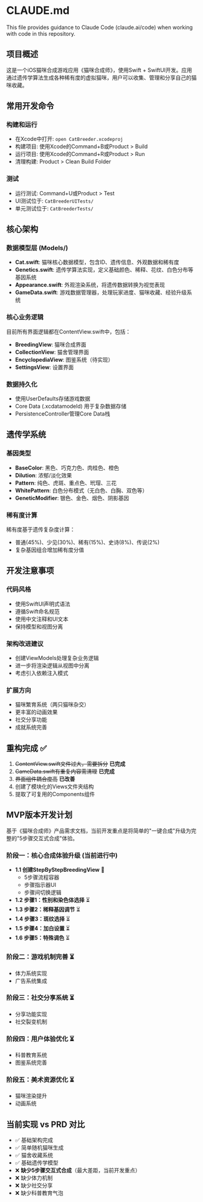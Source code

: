 # CLAUDE.md

This file provides guidance to Claude Code (claude.ai/code) when working with code in this repository.

## 项目概述

这是一个iOS猫咪合成游戏应用《猫咪合成师》，使用Swift + SwiftUI开发。应用通过遗传学算法生成各种稀有度的虚拟猫咪，用户可以收集、管理和分享自己的猫咪收藏。

## 常用开发命令

### 构建和运行
- 在Xcode中打开: `open CatBreeder.xcodeproj`
- 构建项目: 使用Xcode的Command+B或Product > Build
- 运行项目: 使用Xcode的Command+R或Product > Run
- 清理构建: Product > Clean Build Folder

### 测试
- 运行测试: Command+U或Product > Test
- UI测试位于: `CatBreederUITests/`
- 单元测试位于: `CatBreederTests/`

## 核心架构

### 数据模型层 (Models/)
- **Cat.swift**: 猫咪核心数据模型，包含ID、遗传信息、外观数据和稀有度
- **Genetics.swift**: 遗传学算法实现，定义基础颜色、稀释、花纹、白色分布等基因系统
- **Appearance.swift**: 外观渲染系统，将遗传数据转换为视觉表现
- **GameData.swift**: 游戏数据管理器，处理玩家进度、猫咪收藏、经验升级系统

### 核心业务逻辑
目前所有界面逻辑都在ContentView.swift中，包括：
- **BreedingView**: 猫咪合成界面
- **CollectionView**: 猫舍管理界面  
- **EncyclopediaView**: 图鉴系统（待实现）
- **SettingsView**: 设置界面

### 数据持久化
- 使用UserDefaults存储游戏数据
- Core Data (.xcdatamodeld) 用于复杂数据存储
- PersistenceController管理Core Data栈

## 遗传学系统

### 基因类型
- **BaseColor**: 黑色、巧克力色、肉桂色、橙色
- **Dilution**: 浓郁/淡化效果
- **Pattern**: 纯色、虎斑、重点色、玳瑁、三花
- **WhitePattern**: 白色分布模式（无白色、白胸、双色等）
- **GeneticModifier**: 银色、金色、烟色、阴影基因

### 稀有度计算
稀有度基于遗传复杂度计算：
- 普通(45%)、少见(30%)、稀有(15%)、史诗(8%)、传说(2%)
- 复杂基因组合增加稀有度分值

## 开发注意事项

### 代码风格
- 使用SwiftUI声明式语法
- 遵循Swift命名规范
- 使用中文注释和UI文本
- 保持模型和视图分离

### 架构改进建议
- 创建ViewModels处理复杂业务逻辑
- 进一步将渲染逻辑从视图中分离
- 考虑引入依赖注入模式

### 扩展方向
- 猫咪繁育系统（两只猫咪杂交）
- 更丰富的动画效果
- 社交分享功能
- 成就系统完善

## 重构完成 ✅
1. ~~ContentView.swift文件过大，需要拆分~~ **已完成**
2. ~~GameData.swift有重复内容需清理~~ **已完成**
3. ~~界面组件耦合度高~~ **已改善**
4. 创建了模块化的Views文件夹结构
5. 提取了可复用的Components组件

## MVP版本开发计划

基于《猫咪合成师》产品需求文档，当前开发重点是将简单的"一键合成"升级为完整的"5步骤交互式合成"体验。

### 阶段一：核心合成体验升级 (当前进行中)
- **1.1 创建StepByStepBreedingView** 🔄 
  - 5步骤流程容器
  - 步骤指示器UI  
  - 步骤间切换逻辑
- **1.2 步骤1：性别和染色体选择** ⏳
- **1.3 步骤2：稀释基因调节** ⏳
- **1.4 步骤3：斑纹选择** ⏳  
- **1.5 步骤4：加白设置** ⏳
- **1.6 步骤5：特殊调色** ⏳

### 阶段二：游戏机制完善 ⏳
- 体力系统实现
- 广告系统集成

### 阶段三：社交分享系统 ⏳  
- 分享功能实现
- 社交裂变机制

### 阶段四：用户体验优化 ⏳
- 科普教育系统
- 图鉴系统完善

### 阶段五：美术资源优化 ⏳
- 猫咪渲染提升
- 动画系统

## 当前实现 vs PRD 对比
- ✅ 基础架构完成
- ✅ 简单随机猫咪生成
- ✅ 猫舍收藏系统
- ✅ 基础遗传学模型
- ❌ **缺少5步骤交互式合成**（最大差距，当前开发重点）
- ❌ 缺少体力机制
- ❌ 缺少社交分享
- ❌ 缺少科普教育气泡